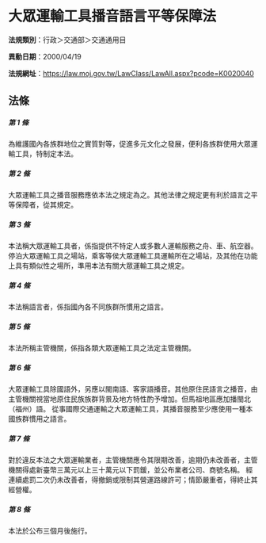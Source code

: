 # 大眾運輸工具播音語言平等保障法

**法規類別**：行政＞交通部＞交通通用目

**異動日期**：2000/04/19  

**法規網址**：https://law.moj.gov.tw/LawClass/LawAll.aspx?pcode=K0020040





## 法條
##### 第 1 條
為維護國內各族群地位之實質對等，促進多元文化之發展，便利各族群使用大眾運輸工具，特制定本法。

##### 第 2 條
大眾運輸工具之播音服務應依本法之規定為之。其他法律之規定更有利於語言之平等保障者，從其規定。

##### 第 3 條
本法稱大眾運輸工具者，係指提供不特定人或多數人運輸服務之舟、車、航空器。
停泊大眾運輸工具之場站，乘客等侯大眾運輸工具運輸所在之場站，及其他在功能上具有類似性之場所，準用本法有關大眾運輸工具之規定。

##### 第 4 條
本法稱語言者，係指國內各不同族群所慣用之語言。

##### 第 5 條
本法所稱主管機關，係指各類大眾運輸工具之法定主管機關。

##### 第 6 條
大眾運輸工具除國語外，另應以閩南語、客家語播音。其他原住民語言之播音，由主管機關視當地原住民族族群背景及地方特性酌予增加。但馬祖地區應加播閩北（福州）語。
從事國際交通運輸之大眾運輸工具，其播音服務至少應使用一種本國族群慣用之語言。

##### 第 7 條
對於違反本法之大眾運輸業者，主管機關應令其限期改善，逾期仍未改善者，主管機關得處新臺幣三萬元以上三十萬元以下罰鍰，並公布業者公司、商號名稱。
經連續處罰二次仍未改善者，得撤銷或限制其營運路線許可；情節嚴重者，得終止其經營權。

##### 第 8 條
本法於公布三個月後施行。


